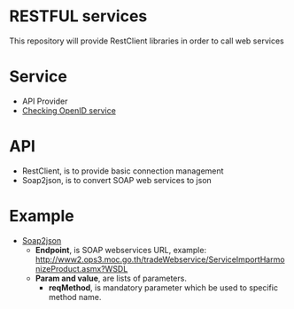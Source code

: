 # RESTFUL services
This repository will provide RestClient libraries in order to call web services

# Service 
  - API Provider
  - [Checking OpenID service](https://github.com/EGA-CSD/RestClient/blob/master/ega/api/Test/TestOpenID2.php)

# API
  - RestClient, is to provide basic connection management
  - Soap2json, is to convert SOAP web services to json

# Example
  - [Soap2json](http://164.115.17.25/RestClient/ega/api/soap2json/index.html)
    - **Endpoint**, is SOAP webservices URL, example: http://www2.ops3.moc.go.th/tradeWebservice/ServiceImportHarmonizeProduct.asmx?WSDL
    - **Param and value**, are lists of parameters. 
      - **reqMethod**, is mandatory parameter which be used to specific method name.
